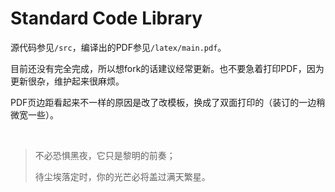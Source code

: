 # Standard Code Library

源代码参见`/src`，编译出的PDF参见`/latex/main.pdf`。

目前还没有完全完成，所以想fork的话建议经常更新。也不要急着打印PDF，因为更新很杂，维护起来很麻烦。

PDF页边距看起来不一样的原因是改了改模板，换成了双面打印的（装订的一边稍微宽一些）。

<br>

> 不必恐惧黑夜，它只是黎明的前奏； 
>
> 待尘埃落定时，你的光芒必将盖过满天繁星。
